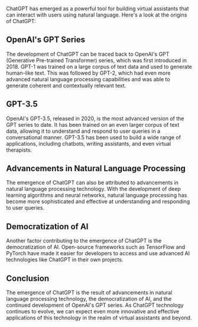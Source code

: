 

ChatGPT has emerged as a powerful tool for building virtual assistants that can interact with users using natural language. Here's a look at the origins of ChatGPT:

OpenAI's GPT Series
-------------------

The development of ChatGPT can be traced back to OpenAI's GPT (Generative Pre-trained Transformer) series, which was first introduced in 2018. GPT-1 was trained on a large corpus of text data and used to generate human-like text. This was followed by GPT-2, which had even more advanced natural language processing capabilities and was able to generate coherent and contextually relevant text.

GPT-3.5
-----

OpenAI's GPT-3.5, released in 2020, is the most advanced version of the GPT series to date. It has been trained on an even larger corpus of text data, allowing it to understand and respond to user queries in a conversational manner. GPT-3.5 has been used to build a wide range of applications, including chatbots, writing assistants, and even virtual therapists.

Advancements in Natural Language Processing
-------------------------------------------

The emergence of ChatGPT can also be attributed to advancements in natural language processing technology. With the development of deep learning algorithms and neural networks, natural language processing has become more sophisticated and effective at understanding and responding to user queries.

Democratization of AI
---------------------

Another factor contributing to the emergence of ChatGPT is the democratization of AI. Open-source frameworks such as TensorFlow and PyTorch have made it easier for developers to access and use advanced AI technologies like ChatGPT in their own projects.

Conclusion
----------

The emergence of ChatGPT is the result of advancements in natural language processing technology, the democratization of AI, and the continued development of OpenAI's GPT series. As ChatGPT technology continues to evolve, we can expect even more innovative and effective applications of this technology in the realm of virtual assistants and beyond.
